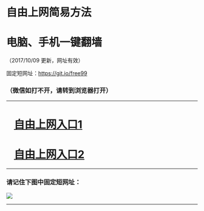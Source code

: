 ﻿# 自由上网简易方法

# 电脑、手机一键翻墙

（2017/10/09 更新，网址有效）

固定短网址：https://git.io/free99

### （微信如打不开，请转到浏览器打开）


***





# &nbsp;&nbsp; <a href="http://ft1223115628.fwq-tz-1001.info/fwqtz01.html?t=100900132061 " target="_blank">自由上网入口1</a>
# &nbsp;&nbsp; <a href="http://ft1745529152.fwq-tz-1002.info/fwqtz02.html?t=100900120211 " target="_blank">自由上网入口2</a>
***

### 请记住下图中固定短网址：

<img src="https://s3-us-west-2.amazonaws.com/fwq-1001/yjfq-20170905okok.png" /> 


***


